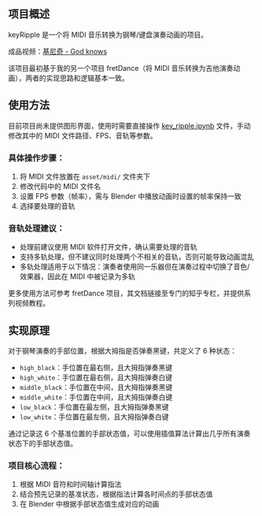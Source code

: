 ## 项目概述

keyRipple 是一个将 MIDI 音乐转换为钢琴/键盘演奏动画的项目。

成品视频：[基尼奇 - God knows](https://www.bilibili.com/video/BV1huaWzjEKV)

该项目最初基于我的另一个项目 fretDance（将 MIDI 音乐转换为吉他演奏动画），两者的实现思路和逻辑基本一致。

## 使用方法

目前项目尚未提供图形界面，使用时需要直接操作 [key_ripple.ipynb](key_ripple.ipynb) 文件，手动修改其中的 MIDI 文件路径、FPS、音轨等参数。

### 具体操作步骤：

1. 将 MIDI 文件放置在 `asset/midi/` 文件夹下
2. 修改代码中的 MIDI 文件名
3. 设置 FPS 参数（帧率），需与 Blender 中播放动画时设置的帧率保持一致
4. 选择要处理的音轨

### 音轨处理建议：

- 处理前建议使用 MIDI 软件打开文件，确认需要处理的音轨
- 支持多轨处理，但不建议同时处理两个不相关的音轨，否则可能导致动画混乱
- 多轨处理适用于以下情况：演奏者使用同一乐器但在演奏过程中切换了音色/效果器，因此在 MIDI 中被记录为多轨

更多使用方法可参考 fretDance 项目，其文档链接至专门的知乎专栏，并提供系列视频教程。

## 实现原理

对于钢琴演奏的手部位置，根据大拇指是否弹奏黑键，共定义了 6 种状态：

- `high_black`：手位置在最右侧，且大拇指弹奏黑键
- `high_white`：手位置在最右侧，且大拇指弹奏白键
- `middle_black`：手位置在中间，且大拇指弹奏黑键
- `middle_white`：手位置在中间，且大拇指弹奏白键
- `low_black`：手位置在最左侧，且大拇指弹奏黑键
- `low_white`：手位置在最左侧，且大拇指弹奏白键

通过记录这 6 个基准位置的手部状态值，可以使用插值算法计算出几乎所有演奏状态下的手部状态值。

### 项目核心流程：

1. 根据 MIDI 音符和时间轴计算指法
2. 结合预先记录的基准状态，根据指法计算各时间点的手部状态值
3. 在 Blender 中根据手部状态值生成对应的动画
